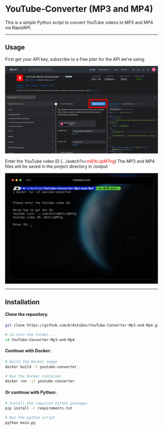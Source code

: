 # YouTube-Converter (MP3 and MP4)
This is a simple Python script to convert YouTube videos to MP3 and MP4 via RapidAPI.

---

## Usage

First get your API key, subscribe to a free plan for the API we're using.

![Alt-Text](github-files/Screenshot2.png)

Enter the YouTube video ID (.../watch?v=<span style="color:red;">m81tcJpM7ng</span>)
The MP3 and MP4 files will be saved in the project directory in /output

![Alt-Text](github-files/Screenshot.png)

---
## Installation

#### Clone the repository.

```bash
git clone https://github.com/br0skiDev/YouTube-Converter-Mp3-and-Mp4.git
```

```bash
# cd into the folder...
cd YouTube-Converter-Mp3-and-Mp4
```

#### Continue with Docker:

```bash
# Build the Docker image
docker build -t youtube-converter .
```

```bash
# Run the Docker container
docker run -it youtube-converter
```

#### Or continue with Python:

```bash
# Install the required Python packages
pip install -r requirements.txt
```

```bash
# Run the python script
python main.py  
```


